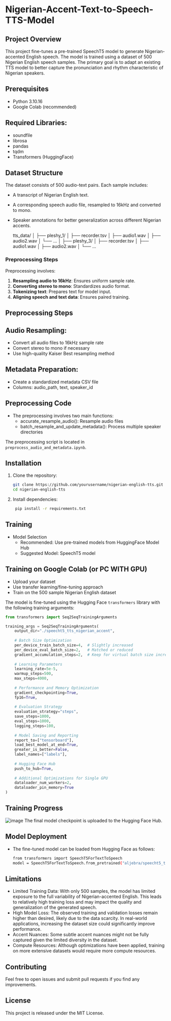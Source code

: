 # Nigerian-Accent-Text-to-Speech-TTS-Model

## Project Overview
This project fine-tunes a pre-trained SpeechT5 model to generate Nigerian-accented English speech. The model is trained using a dataset of 500 Nigerian English speech samples. The primary goal is to adapt an existing TTS model to better capture the pronunciation and rhythm characteristic of Nigerian speakers.

## Prerequisites
- Python 3.10.16
- Google Colab (recommended)

## Required Libraries:
- soundfile
- librosa
- pandas
- tqdm
- Transformers (HuggingFace)

## Dataset Structure
The dataset consists of 500 audio-text pairs. Each sample includes:
- A transcript of Nigerian English text.
- A corresponding speech audio file, resampled to 16kHz and converted to mono.
- Speaker annotations for better generalization across different Nigerian accents.

  tts_data/
│
├── pleshy_1/
│   ├── recorder.tsv
│   ├── audio1.wav
│   ├── audio2.wav
│   └── ...
│
├── pleshy_3/
│   ├── recorder.tsv
│   ├── audio1.wav
│   ├── audio2.wav
│   └── ...

### Preprocessing Steps
Preprocessing involves:
1. **Resampling audio to 16kHz**: Ensures uniform sample rate.
2. **Converting stereo to mono**: Standardizes audio format.
3. **Tokenizing text**: Prepares text for model input.
4. **Aligning speech and text data**: Ensures paired training.

## Preprocessing Steps

## Audio Resampling:
- Convert all audio files to 16kHz sample rate
- Convert stereo to mono if necessary
- Use high-quality Kaiser Best resampling method


## Metadata Preparation:

- Create a standardized metadata CSV file
- Columns: audio_path, text, speaker_id

## Preprocessing Code
- The preprocessing involves two main functions:
  - accurate_resample_audio(): Resample audio files
  - batch_resample_and_update_metadata(): Process multiple speaker directories

The preprocessing script is located in `preprocess_audio_and_metadata.ipynb`.

## Installation

1. Clone the repository:
   ``` bash
   git clone https://github.com/yourusername/nigerian-english-tts.git
   cd nigerian-english-tts
   ```
2. Install dependencies:
   ``` bash
    pip install -r requirements.txt
   ```

## Training
- Model Selection
  - Recommended: Use pre-trained models from HuggingFace Model Hub
  - Suggested Model: SpeechT5 model

## Training on Google Colab (or PC WITH GPU)
  - Upload your dataset
  - Use transfer learning/fine-tuning approach
  - Train on the 500 sample Nigerian English dataset


The model is fine-tuned using the Hugging Face `transformers` library with the following training arguments:

```python
from transformers import Seq2SeqTrainingArguments

training_args = Seq2SeqTrainingArguments(
    output_dir="./speecht5_tts_nigerian_accent",
    
    # Batch Size Optimization
    per_device_train_batch_size=4,  # Slightly increased
    per_device_eval_batch_size=2,   # Matched or reduced
    gradient_accumulation_steps=2,  # Keep for virtual batch size increase
    
    # Learning Parameters
    learning_rate=5e-5,
    warmup_steps=500,
    max_steps=4000,
    
    # Performance and Memory Optimization
    gradient_checkpointing=True,
    fp16=True,
    
    # Evaluation Strategy
    evaluation_strategy="steps",
    save_steps=1000,
    eval_steps=1000,
    logging_steps=100,
    
    # Model Saving and Reporting
    report_to=["tensorboard"],
    load_best_model_at_end=True,
    greater_is_better=False,
    label_names=["labels"],
    
    # Hugging Face Hub
    push_to_hub=True,
    
    # Additional Optimizations for Single GPU
    dataloader_num_workers=2,
    dataloader_pin_memory=True
)
```
## Training Progress
![image](https://github.com/user-attachments/assets/4e4eb1be-3a68-4afe-a8a9-1249728a8c53)
The final model checkpoint is uploaded to the Hugging Face Hub.

## Model Deployment
- The fine-tuned model can be loaded from Hugging Face as follows:

  ``` bash
  from transformers import SpeechT5ForTextToSpeech
  model = SpeechT5ForTextToSpeech.from_pretrained("aljebra/speecht5_tts_nigerian_accent")
  
  ```
## Limitations
- Limited Training Data: With only 500 samples, the model has limited exposure to the full variability of Nigerian-accented English. This leads to relatively high training loss and may impact the quality and generalization of the generated speech.
- High Model Loss: The observed training and validation losses remain higher than desired, likely due to the data scarcity. In real-world applications, increasing the dataset size could significantly improve performance.
- Accent Nuances: Some subtle accent nuances might not be fully captured given the limited diversity in the dataset.
- Compute Resources: Although optimizations have been applied, training on more extensive datasets would require more compute resources.

## Contributing
Feel free to open issues and submit pull requests if you find any improvements.

## License

This project is released under the MIT License.
